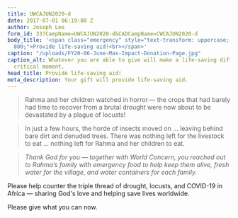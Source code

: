 ```yaml
---
title: UWCAJUN2020-d
date: 2017-07-01 06:19:00 Z
author: Joseph Lee
form_id: 33?CampName=UWCAJUN2020-d&CADCampName=CWCAJUN2020-d
body_title: '<span class="emergency" style="text-transform: uppercase; font-weight:
  800;">Provide life-saving aid!<br></span>'
caption: "/uploads/FY20-06-June-Max-Impact-Donation-Page.jpg"
caption_alt: Whatever you are able to give will make a life-saving difference at a
  critical moment.
head_title: Provide life-saving aid!
meta_description: Your gift will provide life-saving aid.
---
```


> Rahma and her children watched in horror — the crops that had barely had time to recover from a brutal drought were now about to be devastated by a plague of locusts! 

> In just a few hours, the horde of insects moved on … leaving behind bare dirt and denuded trees. There was nothing left for the livestock to eat … nothing left for Rahma and her children to eat. 

> *Thank God for you — together with World Concern, you reached out to Rahma’s family with emergency food to help keep them alive, fresh water for the village, and water containers for each family.*

Please help counter the triple thread of drought, locusts, and COVID-19 in Africa — sharing God's love and helping save lives worldwide. 

Please give what you can now.
